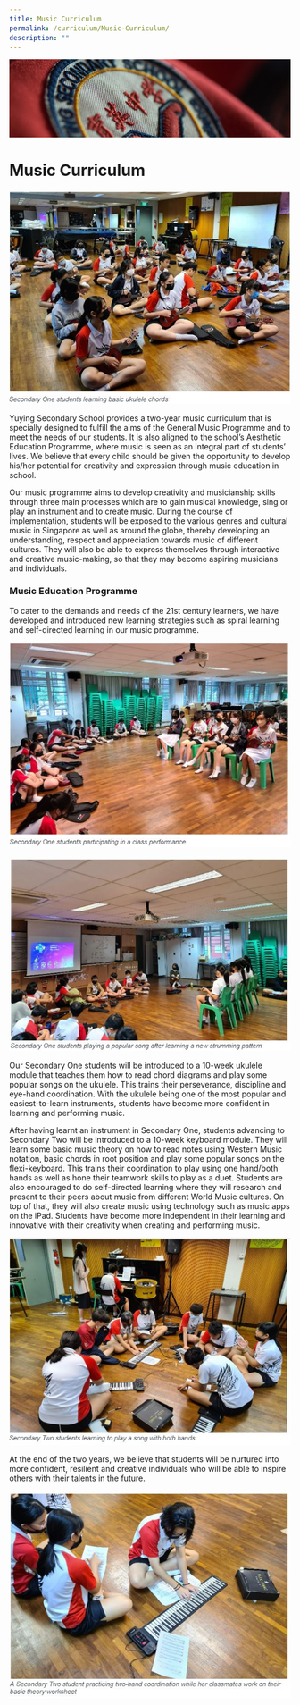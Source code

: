 ```yaml
---
title: Music Curriculum
permalink: /curriculum/Music-Curriculum/
description: ""
---
```

![](/images/Curriculum.jpg)

Music Curriculum
================

![](/images/Musicc1.jpeg)


Yuying Secondary School provides a two-year music curriculum that is specially designed to fulfill the aims of the General Music Programme and to meet the needs of our students. It is also aligned to the school’s Aesthetic Education Programme, where music is seen as an integral part of students’ lives. We believe that every child should be given the opportunity to develop his/her potential for creativity and expression through music education in school. 

  

Our music programme aims to develop creativity and musicianship skills through three main processes which are to gain musical knowledge, sing or play an instrument and to create music. During the course of implementation, students will be exposed to the various genres and cultural music in Singapore as well as around the globe, thereby developing an understanding, respect and appreciation towards music of different cultures. They will also be able to express themselves through interactive and creative music-making, so that they may become aspiring musicians and individuals.

### Music Education Programme


To cater to the demands and needs of the 21st century learners, we have developed and introduced new learning strategies such as spiral learning and self-directed learning in our music programme.

![](/images/Musicc2.jpeg)

![](/images/Musicc3.jpeg)

Our Secondary One students will be introduced to a 10-week ukulele module that teaches them how to read chord diagrams and play some popular songs on the ukulele. This trains their perseverance, discipline and eye-hand coordination. With the ukulele being one of the most popular and easiest-to-learn instruments, students have become more confident in learning and performing music.

  

After having learnt an instrument in Secondary One, students advancing to Secondary Two will be introduced to a 10-week keyboard module. They will learn some basic music theory on how to read notes using Western Music notation, basic chords in root position and play some popular songs on the flexi-keyboard. This trains their coordination to play using one hand/both hands as well as hone their teamwork skills to play as a duet. Students are also encouraged to do self-directed learning where they will research and present to their peers about music from different World Music cultures. On top of that, they will also create music using technology such as music apps on the iPad. Students have become more independent in their learning and innovative with their creativity when creating and performing music.

![](/images/Musicc4.jpeg)

At the end of the two years, we believe that students will be nurtured into more confident, resilient and creative individuals who will be able to inspire others with their talents in the future.

![](/images/Musicc5.jpeg)